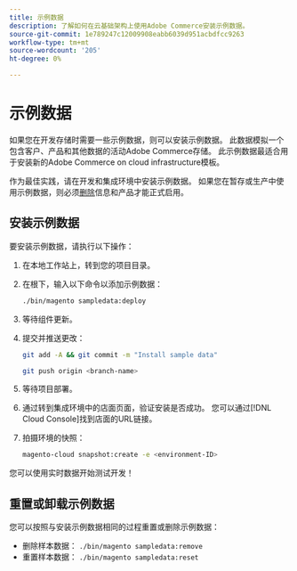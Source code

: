 ```yaml
---
title: 示例数据
description: 了解如何在云基础架构上使用Adobe Commerce安装示例数据。
source-git-commit: 1e789247c12009908eabb6039d951acbdfcc9263
workflow-type: tm+mt
source-wordcount: '205'
ht-degree: 0%

---
```


# 示例数据

如果您在开发存储时需要一些示例数据，则可以安装示例数据。 此数据模拟一个包含客户、产品和其他数据的活动Adobe Commerce存储。 此示例数据最适合用于安装新的Adobe Commerce on cloud infrastructure模板。

作为最佳实践，请在开发和集成环境中安装示例数据。 如果您在暂存或生产中使用示例数据，则必须[删除](#reset-or-uninstall-sample-data)信息和产品才能正式启用。

## 安装示例数据

要安装示例数据，请执行以下操作：

1. 在本地工作站上，转到您的项目目录。

1. 在根下，输入以下命令以添加示例数据：

   ```bash
   ./bin/magento sampledata:deploy
   ```

1. 等待组件更新。

1. 提交并推送更改：

   ```bash
   git add -A && git commit -m "Install sample data"
   ```

   ```bash
   git push origin <branch-name>
   ```

1. 等待项目部署。

1. 通过转到集成环境中的店面页面，验证安装是否成功。 您可以通过[!DNL Cloud Console]找到店面的URL链接。

1. 拍摄环境的快照：

   ```bash
   magento-cloud snapshot:create -e <environment-ID>
   ```

您可以使用实时数据开始测试开发！

## 重置或卸载示例数据

您可以按照与安装示例数据相同的过程重置或删除示例数据：

- 删除样本数据： `./bin/magento sampledata:remove`
- 重置样本数据： `./bin/magento sampledata:reset`
